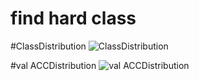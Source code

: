 # find hard class

#ClassDistribution
![ClassDistribution](https://raw.githubusercontent.com/Jiangfeng-Xiong/BaiduDogCLS/master/utils/analysis/ClassDistribution.png)

#val ACCDistribution
![val ACCDistribution](https://raw.githubusercontent.com/Jiangfeng-Xiong/BaiduDogCLS/master/utils/analysis/trainacc.png)